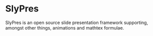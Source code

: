 SlyPres
=======

SlyPres is an open source slide presentation framework supporting, amongst other things, animations and mathtex formulae.
